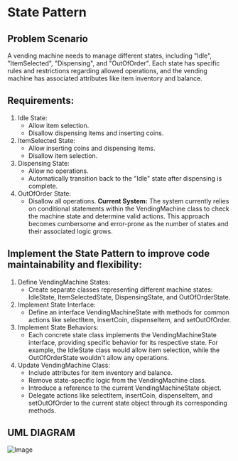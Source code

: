 # State Pattern

## Problem Scenario
A vending machine needs to manage different states, including "Idle", "ItemSelected", "Dispensing", and "OutOfOrder". Each state has specific rules and restrictions regarding allowed operations, and the vending machine has associated attributes like item inventory and balance.

## Requirements:
1. Idle State:
    - Allow item selection.
    - Disallow dispensing items and inserting coins.
2. ItemSelected State:
    - Allow inserting coins and dispensing items.
    - Disallow item selection.
3. Dispensing State:
    - Allow no operations.
    - Automatically transition back to the "Idle" state after dispensing is complete.
4. OutOfOrder State:
    - Disallow all operations.
**Current System:** The system currently relies on conditional statements within the VendingMachine class to check the machine state and determine valid actions. This approach becomes cumbersome and error-prone as the number of states and their associated logic grows.
## Implement the State Pattern to improve code maintainability and flexibility:

1. Define VendingMachine States:
    - Create separate classes representing different machine states: IdleState, ItemSelectedState, DispensingState, and OutOfOrderState.
2. Implement State Interface:
    - Define an interface VendingMachineState with methods for common actions like selectItem, insertCoin, dispenseItem, and setOutOfOrder.
3. Implement State Behaviors:
    - Each concrete state class implements the VendingMachineState interface, providing specific behavior for its respective state. For example, the IdleState class would allow item selection, while the OutOfOrderState wouldn't allow any operations.
4. Update VendingMachine Class:
    - Include attributes for item inventory and balance.
    - Remove state-specific logic from the VendingMachine class.
    - Introduce a reference to the current VendingMachineState object.
    - Delegate actions like selectItem, insertCoin, dispenseItem, and setOutOfOrder to the current state object through its corresponding methods.


## UML DIAGRAM
![Image](https://github.com/user-attachments/assets/41cd53d2-c785-40b8-ac71-50dae1ecd35c)
